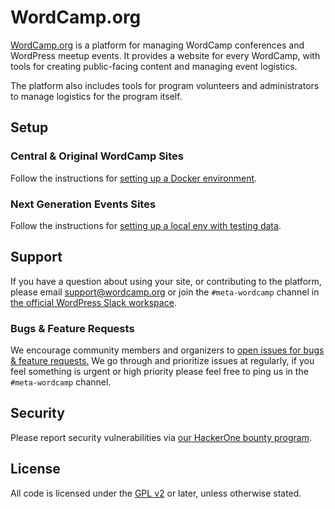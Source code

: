 # WordCamp.org

[WordCamp.org](https://central.wordcamp.org) is a platform for managing WordCamp conferences and WordPress meetup events. It provides a website for every WordCamp, with tools for creating public-facing content and managing event logistics.

The platform also includes tools for program volunteers and administrators to manage logistics for the program itself.


## Setup

### Central & Original WordCamp Sites
Follow the instructions for [setting up a Docker environment](.docker/readme.md).

### Next Generation Events Sites
Follow the instructions for [setting up a local env with testing data](public_html/wp-content/themes/wporg-events-2023/README.md).

## Support

If you have a question about using your site, or contributing to the platform, please email [support@wordcamp.org](mailto:support@wordcamp.org) or join the `#meta-wordcamp` channel in [the official WordPress Slack workspace](https://make.wordpress.org/chat/).


### Bugs & Feature Requests

We encourage community members and organizers to [open issues for bugs & feature requests.](https://github.com/WordPress/wordcamp.org/issues/new/choose) We go through and prioritize issues at regularly, if you feel something is urgent or high priority please feel free to ping us in the `#meta-wordcamp` channel.


## Security

Please report security vulnerabilities via [our HackerOne bounty program](https://hackerone.com/wordpress).


## License

All code is licensed under the [GPL v2](https://www.gnu.org/licenses/old-licenses/gpl-2.0.html) or later, unless otherwise stated.
